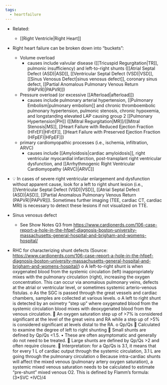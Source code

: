 ```yaml
---
tags:
  - heartfailure
---
```

- Related:
	- [[Right Ventricle|Right Heart]]

- Right heart failure can be broken down into “buckets”:
	- Volume overload
		- causes include valvular disease ([[Tricuspid Regurgitation|TR]], pulmonic insufficiency) and left-to-right shunts ([[Atrial Septal Defect (ASD)|ASD]], [[Ventricular Septal Defect (VSD)|VSD]], [[Sinus Venosus Defect|sinus venosus defect]], coronary sinus defect, [[Partial Anomalous Pulmonary Venous Return (PAPVR)|PAPVR]])
	- Pressure overload (or excessive [[Afterload|afterload]])
		- causes include pulmonary arterial hypertension, [[Pulmonary Embolism|pulmonary embolism]] and chronic thromboembolic pulmonary hypertension, pulmonic stenosis, chronic hypoxemia, and longstanding elevated LAP causing group 2 [[Pulmonary Hypertension|PH]] ([[Mitral Regurgitation|MR]]/[[Mitral Stenosis|MS]], [[Heart Failure with Reduced Ejection Fraction (HFrEF)|HFrEF]], [[Heart Failure with Preserved Ejection Fraction (HFpEF)|HFpEF]])
	- primary cardiomyopathic processes (i.e., ischemia, infiltration, ARVC)
		- causes include [[Amyloidosis|cardiac amyloidosis]], right ventricular myocardial infarction, post-transplant right ventricular dysfunction, and [[Arrhythmogenic Right Ventricular Cardiomyopathy (ARVC)|ARVC]]
- 💡 In cases of severe right ventricular enlargement and dysfunction without apparent cause, look for a left to right shunt lesion (i.e., [[Ventricular Septal Defect (VSD)|VSD]], [[Atrial Septal Defect (ASD)|ASD]], [[Partial Anomalous Pulmonary Venous Return (PAPVR)|PAPVR]]). Sometimes further imaging (TEE, cardiac CT, cardiac MRI) is necessary to detect these lesions if not visualized on TTE.
- Sinus venosus defect
	- See Show Notes Q3 from https://www.cardionerds.com/106-case-report-a-hole-in-the-hfpef-diagnosis-boston-university-massachusetts-general-hospital-and-brigham-and-womens-hospital/
-	RHC for characterizing shunt defects (Source: https://www.cardionerds.com/106-case-report-a-hole-in-the-hfpef-diagnosis-boston-university-massachusetts-general-hospital-and-brigham-and-womens-hospital/)
o	A left-to-right shunt is when oxygenated blood from the systemic circulation (left) inappropriately mixes with the pulmonary circulation (right), increasing the oxygen concentration. This can occur via anomalous pulmonary veins, defects at the atrial or ventricular level, or sometimes systemic arterio-venous fistulas.
o	As the SGC is  passed through the great vessels and cardiac chambers, samples are collected at various levels.
o	A left to right shunt is detected by an oximetry “step up” where oxygenated blood from the systemic circulation blood mixes with deoxygenated blood from the venous circulation.
	An oxygen saturation step up of >7% is considered significant at the level of the great veins and RA while a step up of >5% is considered significant at levels distal to the RA.
o	Qp/Qs
	Calculated to examine the degree of left to right shunting
	Small shunts are defined by Qp/Qs <1.5. 
•	These are often asymptomatic and generally do not need to be treated. 
	Large shunts are defined by Qp/Qs >2 and often require closure.
	Interpretation: for a  Qp/Qs is 3.1, it means that for every 1 L of cardiac output through the systemic circulation, 3.1 L are going through the pulmonary circulation
o	Because intra-cardiac shunts will affect the mixed venous (pulmonary artery oxygen saturation), a systemic mixed venous saturation needs to be calculated to estimate “pre-shunt” mixed venous O2. This is defined by Flamm’s formula: (3*SVC +IVC)/4
